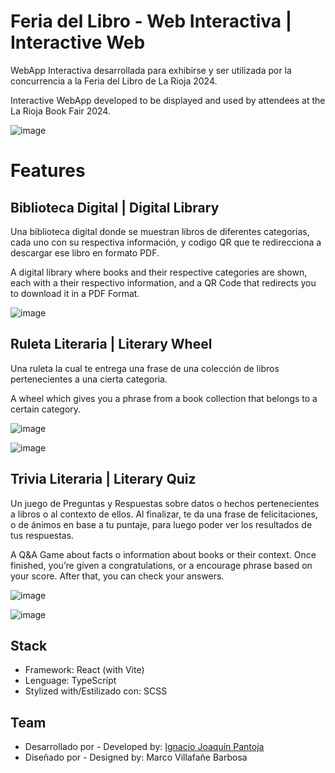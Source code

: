 # Feria del Libro - Web Interactiva | Interactive Web

WebApp Interactiva desarrollada para exhibirse y ser utilizada por la concurrencia a la Feria del Libro de La Rioja 2024.

Interactive WebApp developed to be displayed and used by attendees at the La Rioja Book Fair 2024.

![image](https://github.com/NachoXS15/FeriaDelLibro/assets/86374911/746406ff-cfa9-4abf-a9d4-cf13e0609a40)

# Features

## Biblioteca Digital | Digital Library

Una biblioteca digital donde se muestran libros de diferentes categorias, cada uno con su respectiva información, y codigo QR que te redirecciona a descargar ese libro en formato PDF.

A digital library where books and their respective categories are shown, each with a their respectivo information, and a QR Code that redirects you to download it in a PDF Format.

![image](https://github.com/NachoXS15/FeriaDelLibro/assets/86374911/6dee7fcb-fd89-4fba-aa2f-6709ff8b6388)

## Ruleta Literaria | Literary Wheel

Una ruleta la cual te entrega una frase de una colección de libros pertenecientes a una cierta categoria.

A wheel which gives you a phrase from a book collection that belongs to a certain category.

![image](https://github.com/NachoXS15/FeriaDelLibro/assets/86374911/0b7bdb27-cdcc-4bf6-a9a6-7e84afd4f20d)

![image](https://github.com/NachoXS15/FeriaDelLibro/assets/86374911/ef9f78c3-37c5-49a4-adec-ce65f322ee66)

## Trivia Literaria | Literary Quiz

Un juego de Preguntas y Respuestas sobre datos o hechos pertenecientes a libros o al contexto de ellos. Al finalizar, te da una frase de felicitaciones, o de ánimos en base a tu puntaje, para luego poder ver los resultados de tus respuestas.

A Q&A Game about facts o information about books or their context. Once finished, you’re given a congratulations, or a encourage phrase based on your score. After that, you can check your answers.

![image](https://github.com/NachoXS15/FeriaDelLibro/assets/86374911/e7a17f0b-931f-4c2f-acdb-7ed7b84a3f98)

![image](https://github.com/NachoXS15/FeriaDelLibro/assets/86374911/79afa593-0edc-47f5-a91d-848edf6d7ea4)

## Stack

- Framework: React (with Vite)
- Lenguage: TypeScript
- Stylized with/Estilizado con: SCSS

## Team

- Desarrollado por - Developed by: [Ignacio Joaquín Pantoja](www.linkedin.com/in/nachoxs15)
- Diseñado por - Designed by: Marco Villafañe Barbosa

